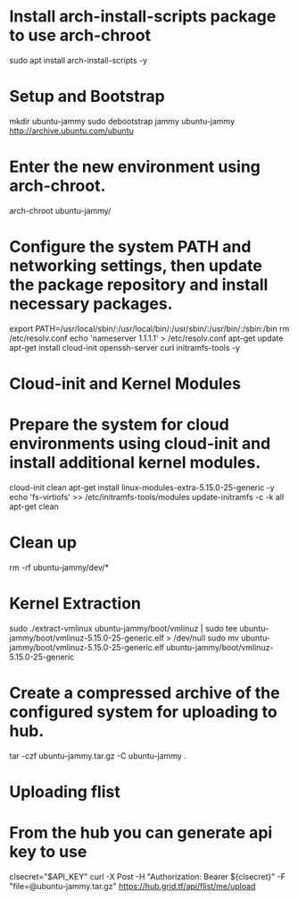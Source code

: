 # Install arch-install-scripts package to use arch-chroot
sudo apt install arch-install-scripts -y

# Setup and Bootstrap
mkdir ubuntu-jammy
sudo debootstrap jammy ubuntu-jammy http://archive.ubuntu.com/ubuntu
# Enter the new environment using arch-chroot.
arch-chroot ubuntu-jammy/

# Configure the system PATH and networking settings, then update the package repository and install necessary packages.
export PATH=/usr/local/sbin/:/usr/local/bin/:/usr/sbin/:/usr/bin/:/sbin:/bin
rm /etc/resolv.conf
echo 'nameserver 1.1.1.1' > /etc/resolv.conf
apt-get update
apt-get install cloud-init openssh-server curl initramfs-tools -y

# Cloud-init and Kernel Modules
# Prepare the system for cloud environments using cloud-init and install additional kernel modules.
cloud-init clean
apt-get install linux-modules-extra-5.15.0-25-generic -y
echo 'fs-virtiofs' >> /etc/initramfs-tools/modules
update-initramfs -c -k all
apt-get clean

# Clean up
rm -rf ubuntu-jammy/dev/*

# Kernel Extraction
sudo ./extract-vmlinux ubuntu-jammy/boot/vmlinuz | sudo tee ubuntu-jammy/boot/vmlinuz-5.15.0-25-generic.elf > /dev/null
sudo mv ubuntu-jammy/boot/vmlinuz-5.15.0-25-generic.elf ubuntu-jammy/boot/vmlinuz-5.15.0-25-generic

# Create a compressed archive of the configured system for uploading to hub.
tar -czf ubuntu-jammy.tar.gz -C ubuntu-jammy .

# Uploading flist
# From the hub you can generate api key to use
clsecret="$API_KEY"
curl -X Post -H "Authorization: Bearer ${clsecret}" -F "file=@ubuntu-jammy.tar.gz"  https://hub.grid.tf/api/flist/me/upload

